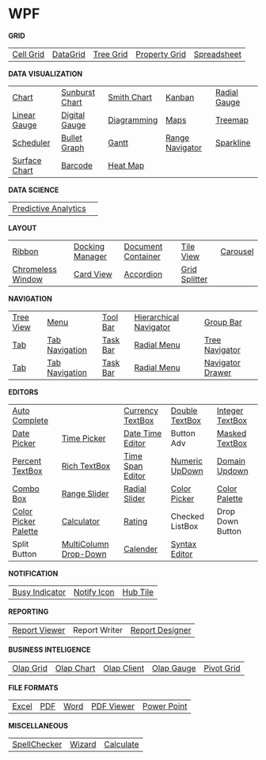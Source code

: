 # WPF

<b>GRID</b>
<table>
<tr>
  <td>
<a href="Grid.WPF/Samples/GridControl">Cell Grid</a>
</td>
<td>
<a href="SfGrid.WPF/Samples">DataGrid</a>
</td>
<td>
<a href="SfGrid.WPF/Samples/TreeGrid">Tree Grid</a>
</td>
<td>
<a href="Tools.WPF/Samples/PropertyGrid">Property Grid</a>
</td>
  <td>
<a href="SfSpreadsheet.WPF/Samples">Spreadsheet</a>
</td>
</tr>
</table>

<b> DATA VISUALIZATION</b>
<table>
<tr>
<td>
<a href="SfChart.WPF/Samples">Chart</a>
</td>
<td>
<a href="SfSunburstChart.WPF/Samples">Sunburst Chart</a>
</td>
<td>
<a href="SfSmithChart.WPF/Samples">Smith Chart</a>
</td>
<td>
<a href="SfKanban.WPF/Samples">Kanban</a>
</td>
<td>
<a href="SfGauge.WPF/Samples/CircularGauge">Radial Gauge</a>
</td>
</tr>
  <tr>
<td>
<a href="SfGauge.WPF/Samples/LinearGauge">Linear Gauge</a>
</td>
<td>
<a href="SfGauge.WPF/Samples/DigitalGauge">Digital Gauge</a>
</td>
<td>
<a href="SfDiagram.WPF/Samples">Diagramming</a>
</td>
<td>
<a href="SfMaps.WPF/Samples">Maps</a>
</td>
<td>
<a href="SfTreeMap.WPF/Samples">Treemap</a>
</td>
</tr>
   <tr>
<td>
<a href="SfSchedule.WPF/Samples">Scheduler</a>
</td>
<td>
<a href="SfBulletGraph.WPF/Samples">Bullet Graph</a>
</td>
<td>
<a href="Gantt.WPF/Samples">Gantt</a>
</td>
<td>
<a href="Samples/DateTimeRangeNavigator">Range Navigator</a>
</td>
<td>
<a href="SfChart.WPF/Samples/SparkLine">Sparkline</a>
</td>
</tr>
  
   <tr>
<td>
<a href="SfChart.WPF/Samples/Surface%20Chart">Surface Chart</a>
</td>
<td>
<a href="SfBarcode.WPF/Samples">Barcode</a>
</td>
<td>
<a href="SfHeatMap.WPF/Samples">Heat Map</a>
</td>
<td>

</td>
<td>

</td>
</tr>
</table>

<b>DATA SCIENCE</b>
<table>
<tr>
  <td>
<a href="PMML.WPF/PMMLWPFSampleBrowser">Predictive Analytics</a>
</td>
<td>
</tr>
</table>

<b>LAYOUT</b>
<table>
<tr>
  <td>
<a href="Tools.WPF/Samples/Ribbon">Ribbon</a>
</td>
<td>
<a href="Tools.WPF/Samples/Docking%20Manager">Docking Manager</a>
</td>
<td>
<a href="Tools.WPF/Samples/Docking%20Manager/Document%20Container">Document Container</a>
</td>
<td>
<a href="Tools.WPF/Samples/Tile%20View">Tile View</a>
</td>
  <td>
<a href="Tools.WPF/Samples/Carousel/Carousel">Carousel</a>
</td>
</tr>
  <tr>
  <td>
<a href="Tools.WPF/Samples/Chromeless%20Window/Chromeless%20Window">Chromeless Window</a>
</td>
<td>
<a href="Tools.WPF/Samples/Card%20View/Card%20View">Card View</a>
</td>
<td>
<a href="SfAccordion.WPF/Samples">Accordion</a>
</td>
<td>
<a href="Tools.WPF/Samples/GridSplitter/Getting%20Started">Grid Splitter</a>
</td>
  <td>

</td>
</tr>
</table>

<b>NAVIGATION</b>
<table>
<tr>
  <td>
<a href="Tools.WPF/Samples/Tree%20View">Tree View</a>
</td>
<td>
<a href="Tools.WPF/Samples/Menu%20Control">Menu</a>
</td>
<td>
<a href="Tools.WPF/Samples/ToolBarAdv/Getting%20Started">Tool Bar</a>
</td>
<td>
<a href="Tools.WPF/Samples/Hierarchy%20Navigator/Getting%20Started">Hierarchical Navigator</a>
</td>
  <td>
<a href="Tools.WPF/Samples/GroupBar">Group Bar</a>
</td>
</tr>
  <tr>
  <td>
<a href="Tools.WPF/Samples/Tab%20Controls">Tab</a>
</td>
<td>
<a href="Tools.WPF/Samples/TabNavigation">Tab Navigation</a>
</td>
<td>
<a href="Tools.WPF/Samples/TaskBar/Getting%20Started">Task Bar</a>
</td>
<td>
<a href="Tools.WPF/Samples/RadialMenu">Radial Menu</a>
</td>
  <td>
<a href="Tools.WPF/Samples/TreeNavigator">Tree Navigator</a>
</td>
</tr>
  <tr>
  <td>
<a href="Tools.WPF/Samples/Tab%20Controls">Tab</a>
</td>
<td>
<a href="Tools.WPF/Samples/TabNavigation">Tab Navigation</a>
</td>
<td>
<a href="Tools.WPF/Samples/TaskBar/Getting%20Started">Task Bar</a>
</td>
<td>
<a href="Tools.WPF/Samples/RadialMenu">Radial Menu</a>
</td>
  <td>
<a href="SfNavigationDrawer.WPF/Samples/Getting%20Started">Navigator Drawer</a>
</td>
</tr>
</table>

<b>EDITORS</b>
<table>
<tr>
  <td>
<a href="Tools.WPF/Samples/AutoComplete">Auto Complete</a>
</td>
<td>
<Text Box
</td>
<td>
<a href="Tools.WPF/Samples/Editor%20Controls/Currency%20Text%20Box">Currency TextBox</a>
</td>
<td>
<a href="Tools.WPF/Samples/Editor%20Controls/Double%20Text%20Box">Double TextBox</a>
</td>
  <td>
<a href="Tools.WPF/Samples/Editor%20Controls/Integer%20Text%20Box">Integer TextBox</a>
</td>
</tr>
  <tr>
  <td>
<a href="Tools.WPF/Samples/DateTimePicker/DatePicker">Date Picker</a>
</td>
<td>
  <a href="Tools.WPF/Samples/DateTimePicker/TimePicker">Time Picker</a>
</td>
<td>
<a href="Tools.WPF/Samples/Editor%20Controls/Date%20Time%20Edit">Date Time Editor</a>
</td>
<td>
Button Adv
</td>
  <td>
    <a href="Tools.WPF/Samples/MaskedEdit">Masked TextBox</a>
</td>
</tr>
   <tr>
  <td>
<a href="Tools.WPF/Samples/Editor%20Controls/Percent%20Text%20Box">Percent TextBox</a>
</td>
<td>
<a href="SfRichTextBoxAdv.WPF/Sample">Rich TextBox</a>
</td>
<td>
<a href="Tools.WPF/Samples/Editor%20Controls/Time%20Span%20Edit">Time Span Editor</a>
</td>
<td>
<a href="Samples/Editor%20Controls/UpDown">Numeric UpDown</a>
</td>
  <td>
<a href="Tools.WPF/Samples/Editor%20Controls/DomainUpDown">Domain Updown</a>
</td>
</tr>
  
   <tr>
  <td>
<a href="Tools.WPF/Samples/ComboBox/ComboBox">Combo Box</a>
</td>
<td>
<a href="Tools.WPF/Samples/Range%20Slider/Range%20Slider">Range Slider</a>
</td>
<td>
<a href="Tools.WPF/Samples/RadialSlider">Radial Slider</a>
</td>
<td>
<a href="Tools.WPF/Samples/Color%20Picker">Color Picker</a>
</td>
  <td>
<a href="Tools.WPF/Samples/ColorPallete">Color Palette</a>
</td>
</tr>
<tr>
  <td>
<a href="Tools.WPF/Samples/Color%20Picker/Color%20Picker%20Palette">Color Picker Palette</a>
</td>
<td>
<a href="Tools.WPF/Samples/Calculator/Calculator">Calculator</a>
</td>
<td>
<a href="Tools.WPF/Samples/Rating">Rating</a>
</td>
<td>
Checked ListBox
</td>
  <td>
Drop Down Button
</td>
</tr>
<tr>
  <td>
Split Button
</td>
<td>
<a href="SfGrid.WPF/Samples/MultiColumnDropDownDemo">MultiColumn Drop-Down</a>
</td>
<td>
<a href="Tools.WPF/Samples/Calendar%20Controls">Calender</a>
</td>
<td>
  <a href="Edit.WPF/Samples/Language-Based%20Highlighting">Syntax Editor</a>
</td>
  <td>

</td>
</tr>
</table>

<b> NOTIFICATION</b>
<table>
<tr>
  <td>
   <a href="Tools.WPF/Samples/Busy%20Indicator">Busy Indicator</a>
</td>
<td>
<a href="Tools.WPF/Samples/Notify%20Icon/Notify%20Icon">Notify Icon</a>
</td>
<td>
<a href="Tools.WPF/Samples/HubTile">Hub Tile</a>
</td>

</tr>
</table>

<b> REPORTING</b>
<table>
<tr>
  <td>
   <a href="ReportViewer.WPF/samples">Report Viewer</a>
</td>
<td>
Report Writer
</td>
<td>
<a href="ReportDesigner.WPF/Samples">Report Designer</a>
</td>

</tr>
</table>

<b> BUSINESS INTELIGENCE</b>
<table>
<tr>
  <td>
   <a href="OlapGrid.WPF">Olap Grid</a>
</td>
<td>
<a href="OlapChart.WPF">Olap Chart</a>
</td>
<td>
<a href="OlapClient.WPF">Olap Client</a>
</td>
<td>
<a href="OlapGauge.WPF">Olap Gauge</a>
</td>
  <td>
<a href="PivotAnalysis.WPF">Pivot Grid</a>
</td>
</tr>
</table>

<b> FILE FORMATS</b>
<table>
<tr>
  <td>
   <a href="XlsIO.WPF">Excel</a>
</td>
<td>
<a href="PDF.WPF">PDF</a>
</td>
<td>
<a href="DocIO.WPF">Word</a>
</td>
<td>
<a href="PdfViewer.WPF">PDF Viewer</a>
</td>
  <td>
<a href="Presentation.WPF/Samples">Power Point</a>
</td>
</tr>
</table>


<b>MISCELLANEOUS</b>
<table>
<tr>
 
<td>
<a href="Tools.WPF/Samples/Spell%20Checker/Spell%20Checker">SpellChecker</a>
</td>
<td>
<a href="Tools.WPF/Samples/Wizard/Wizard%20Control">Wizard</a>
</td>
  <td>
<a href="Calculate.WPF">Calculate</a>
</td>
</tr>
</table>



